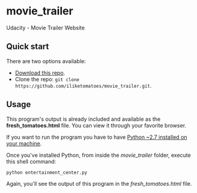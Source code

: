 # movie_trailer
Udacity - Movie Trailer Website

## Quick start
There are two options available:

- [Download this repo](https://github.com/iliketomatoes/movie_trailer/archive/master.zip).
- Clone the repo: `git clone https://github.com/iliketomatoes/movie_trailer.git`. 

## Usage
This program's output is already included and available as the **fresh_tomatoes.html** file. You can view it through your favorite browser.

If you want to run the program you have to have [Python ~2.7 installed on your machine](https://www.python.org/).

Once you've installed Python, from inside the *movie_trailer* folder, execute this shell command:
<pre><code>python entertainment_center.py</code></pre>
Again, you'll see the output of this program in the *fresh_tomatoes.html* file.
